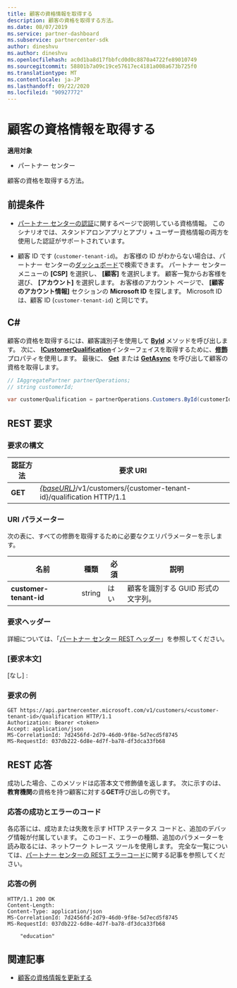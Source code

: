 ```yaml
---
title: 顧客の資格情報を取得する
description: 顧客の資格を取得する方法。
ms.date: 08/07/2019
ms.service: partner-dashboard
ms.subservice: partnercenter-sdk
author: dineshvu
ms.author: dineshvu
ms.openlocfilehash: ac0d1ba8d17fbbfcd0d0c8870a4722fe89010749
ms.sourcegitcommit: 58801b7a09c19ce57617ec4181a008a673b725f0
ms.translationtype: MT
ms.contentlocale: ja-JP
ms.lasthandoff: 09/22/2020
ms.locfileid: "90927772"
---
```

# <a name="get-a-customers-qualification"></a>顧客の資格情報を取得する

**適用対象**

- パートナー センター

顧客の資格を取得する方法。

## <a name="prerequisites"></a>前提条件

- [パートナー センターの認証](partner-center-authentication.md)に関するページで説明している資格情報。 このシナリオでは、スタンドアロンアプリとアプリ + ユーザー資格情報の両方を使用した認証がサポートされています。

- 顧客 ID です (`customer-tenant-id`)。 お客様の ID がわからない場合は、パートナー センターの[ダッシュボード](https://partner.microsoft.com/dashboard)で検索できます。 パートナー センター メニューの **[CSP]** を選択し、 **[顧客]** を選択します。 顧客一覧からお客様を選び、 **[アカウント]** を選択します。 お客様のアカウント ページで、 **[顧客のアカウント情報]** セクションの **Microsoft ID** を探します。 Microsoft ID は、顧客 ID (`customer-tenant-id`) と同じです。

## <a name="c"></a>C\#

顧客の資格を取得するには、顧客識別子を使用して [**ById**](/dotnet/api/microsoft.store.partnercenter.customers.icustomercollection.byid) メソッドを呼び出します。 次に、 [**ICustomerQualification**](/dotnet/api/microsoft.store.partnercenter.qualification.icustomerqualification)インターフェイスを取得するために、[**修飾**](/dotnet/api/microsoft.store.partnercenter.customers.icustomer.qualification)プロパティを使用します。 最後に、 [**Get**](/dotnet/api/microsoft.store.partnercenter.subscriptions.isubscriptioncollection.get) または [**GetAsync**](/dotnet/api/microsoft.store.partnercenter.subscriptions.isubscriptioncollection.getasync) を呼び出して顧客の資格を取得します。

``` csharp
// IAggregatePartner partnerOperations;
// string customerId;

var customerQualification = partnerOperations.Customers.ById(customerId).Qualification.Get();
```

## <a name="rest-request"></a>REST 要求

### <a name="request-syntax"></a>要求の構文

| 認証方法  | 要求 URI                                                                                          |
|---------|------------------------------------------------------------------------------------------------------|
| **GET** | [*{baseURL}*](partner-center-rest-urls.md)/v1/customers/{customer-tenant-id}/qualification HTTP/1.1 |

### <a name="uri-parameter"></a>URI パラメーター

次の表に、すべての修飾を取得するために必要なクエリパラメーターを示します。

| 名前               | 種類   | 必須 | 説明                                           |
|--------------------|--------|----------|-------------------------------------------------------|
| **customer-tenant-id** | string | はい      | 顧客を識別する GUID 形式の文字列。 |

### <a name="request-headers"></a>要求ヘッダー

詳細については、「[パートナー センター REST ヘッダー](headers.md)」を参照してください。

### <a name="request-body"></a>[要求本文]

[なし] :

### <a name="request-example"></a>要求の例

```http
GET https://api.partnercenter.microsoft.com/v1/customers/<customer-tenant-id>/qualification HTTP/1.1
Authorization: Bearer <token>
Accept: application/json
MS-CorrelationId: 7d2456fd-2d79-46d0-9f8e-5d7ecd5f8745
MS-RequestId: 037db222-6d8e-4d7f-ba78-df3dca33fb68
```

## <a name="rest-response"></a>REST 応答

成功した場合、このメソッドは応答本文で修飾値を返します。  次に示すのは、**教育機関**の資格を持つ顧客に対する**GET**呼び出しの例です。

### <a name="response-success-and-error-codes"></a>応答の成功とエラーのコード

各応答には、成功または失敗を示す HTTP ステータス コードと、追加のデバッグ情報が付属しています。 このコード、エラーの種類、追加のパラメーターを読み取るには、ネットワーク トレース ツールを使用します。 完全な一覧については、[パートナー センターの REST エラーコード](error-codes.md)に関する記事を参照してください。

### <a name="response-example"></a>応答の例

```http
HTTP/1.1 200 OK
Content-Length:
Content-Type: application/json
MS-CorrelationId: 7d2456fd-2d79-46d0-9f8e-5d7ecd5f8745
MS-RequestId: 037db222-6d8e-4d7f-ba78-df3dca33fb68

    "education"

```

## <a name="related-articles"></a>関連記事

- [顧客の資格情報を更新する](update-a-customer-s-qualification.md)
